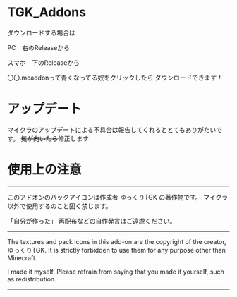 # TGK_Addons
ダウンロードする場合は

PC　右のReleaseから

スマホ　下のReleaseから

〇〇.mcaddonって青くなってる奴をクリックしたら
ダウンロードできます！

# アップデート
マイクラのアップデートによる不具合は報告してくれるととてもありがたいです。
~~気が向いたら~~修正します

# 使用上の注意
**********************************************************

このアドオンのパックアイコンは作成者 ゆっくりTGK の著作物です。
マイクラ以外で使用するのこと固く禁じます。

「自分が作った」 再配布などの自作発言はご遠慮ください。

**********************************************************

The textures and pack icons in this add-on are the copyright of the creator, ゆっくりTGK.
It is strictly forbidden to use them for any purpose other than Minecraft.

I made it myself. Please refrain from saying that you made it yourself, such as redistribution.

**********************************************************
